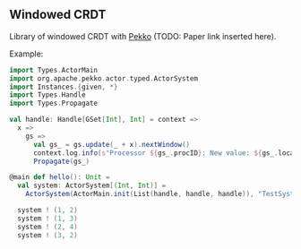 ## Windowed CRDT

Library of windowed CRDT with [Pekko](https://pekko.apache.org) (TODO: Paper link inserted here).

Example:
```scala
import Types.ActorMain
import org.apache.pekko.actor.typed.ActorSystem
import Instances.{given, *}
import Types.Handle
import Types.Propagate

val handle: Handle[GSet[Int], Int] = context =>
  x =>
    gs =>
      val gs_ = gs.update(_ + x).nextWindow()
      context.log.info(s"Processor ${gs_.procID}: New value: ${gs_.local}")
      Propagate(gs_)

@main def hello(): Unit =
  val system: ActorSystem[(Int, Int)] =
    ActorSystem(ActorMain.init(List(handle, handle, handle)), "TestSystem")

  system ! (1, 2)
  system ! (1, 3)
  system ! (2, 4)
  system ! (3, 2)
```